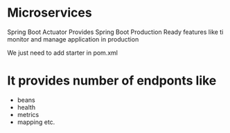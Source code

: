 # Microservices
Spring Boot Actuator Provides Spring Boot Production Ready features like ti monitor and manage application in production 

We just need to add starter in pom.xml

# It provides number of endponts like
- beans
- health
- metrics
- mapping etc.
